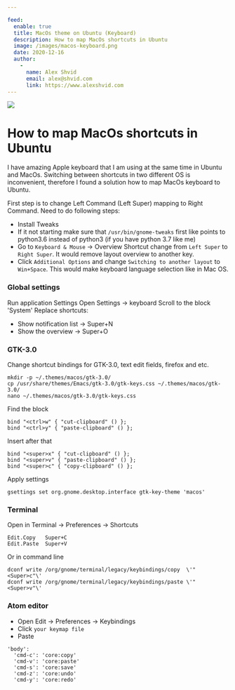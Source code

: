 ```yaml
---

feed:
  enable: true
  title: MacOs theme on Ubuntu (Keyboard)
  description: How to map MacOs shortcuts in Ubuntu
  image: /images/macos-keyboard.png
  date: 2020-12-16
  author:
    -
      name: Alex Shvid
      email: alex@shvid.com
      link: https://www.alexshvid.com
---
```


![](/images/macos-keyboard.png)

# How to map MacOs shortcuts in Ubuntu

I have amazing Apple keyboard that I am using at the same time in Ubuntu and MacOs.
Switching between shortcuts in two different OS is inconvenient, therefore I found a solution how to map MacOs keyboard to Ubuntu.

First step is to change Left Command (Left Super) mapping to Right Command.
Need to do following steps:
* Install Tweaks
* If it not starting make sure that `/usr/bin/gnome-tweaks` first like points to python3.6 instead of python3 (if you have python 3.7 like me)
* Go to `Keyboard & Mouse` -> Overview Shortcut change from `Left Super` to `Right Super`. It would remove layout overview to another key.
* Click `Additional Options` and change `Switching to another layout` to `Win+Space`. This would make keyboard language selection like in Mac OS.


### Global settings

Run application Settings
Open Settings -> keyboard 
Scroll to the block 'System'
Replace shortcuts:
* Show notification list -> Super+N
* Show the overview -> Super+O

### GTK-3.0

Change shortcut bindings for GTK-3.0, text edit fields, firefox and etc.
```
mkdir -p ~/.themes/macos/gtk-3.0/
cp /usr/share/themes/Emacs/gtk-3.0/gtk-keys.css ~/.themes/macos/gtk-3.0/
nano ~/.themes/macos/gtk-3.0/gtk-keys.css
```

Find the block
```
bind "<ctrl>w" { "cut-clipboard" () };
bind "<ctrl>y" { "paste-clipboard" () };
```

Insert after that
```
bind "<super>x" { "cut-clipboard" () };
bind "<super>v" { "paste-clipboard" () };
bind "<super>c" { "copy-clipboard" () };
```

Apply settings
```
gsettings set org.gnome.desktop.interface gtk-key-theme 'macos'
```

### Terminal
Open in Terminal -> Preferences -> Shortcuts

```
Edit.Copy   Super+C
Edit.Paste  Super+V
```

Or in command line
```
dconf write /org/gnome/terminal/legacy/keybindings/copy  \'"<Super>c"\'
dconf write /org/gnome/terminal/legacy/keybindings/paste \'"<Super>v"\'
```

### Atom editor
* Open Edit -> Preferences -> Keybindings
* Click `your keymap file`
* Paste

```
'body':
  'cmd-c': 'core:copy'
  'cmd-v': 'core:paste'
  'cmd-s': 'core:save'
  'cmd-z': 'core:undo'
  'cmd-y': 'core:redo'
```
